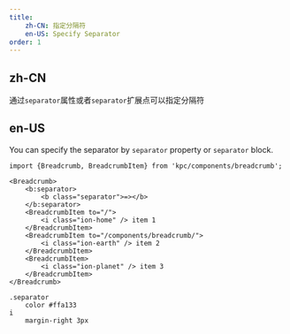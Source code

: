 ```yaml
---
title: 
    zh-CN: 指定分隔符
    en-US: Specify Separator
order: 1
---
```


## zh-CN

通过`separator`属性或者`separator`扩展点可以指定分隔符

## en-US

You can specify the separator by `separator` property or `separator` block.

```vdt
import {Breadcrumb, BreadcrumbItem} from 'kpc/components/breadcrumb';

<Breadcrumb>
    <b:separator>
        <b class="separator">=></b>
    </b:separator>
    <BreadcrumbItem to="/">
        <i class="ion-home" /> item 1
    </BreadcrumbItem>
    <BreadcrumbItem to="/components/breadcrumb/">
        <i class="ion-earth" /> item 2
    </BreadcrumbItem>
    <BreadcrumbItem>
        <i class="ion-planet" /> item 3
    </BreadcrumbItem>
</Breadcrumb>
```

```styl
.separator
    color #ffa133
i
    margin-right 3px
```
